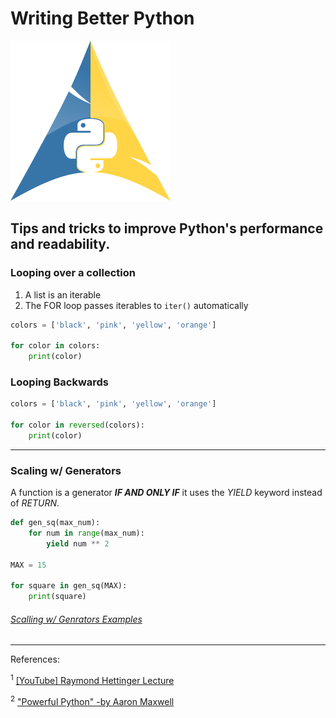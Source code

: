 # Writing Better Python

![image](/img/python.png "ArchPython")

## Tips and tricks to improve Python's performance and readability. 

### Looping over a collection
1. A list is an iterable
2. The FOR loop passes iterables to `iter()` automatically
```python
colors = ['black', 'pink', 'yellow', 'orange']

for color in colors:
    print(color)
```

### Looping Backwards
```python
colors = ['black', 'pink', 'yellow', 'orange']

for color in reversed(colors):
    print(color)
```
---

### Scaling w/ Generators
A function is a generator ***IF AND ONLY IF*** it uses the *YIELD* keyword instead of *RETURN*.
```python
def gen_sq(max_num):
    for num in range(max_num):
        yield num ** 2

MAX = 15

for square in gen_sq(MAX):
    print(square)
```
###### [Scalling w/ Genrators Examples](/example_code/py/Scalling_Generators.md)
---
References:

<sup>1</sup> [[YouTube] Raymond Hettinger Lecture](https://www.youtube.com/watch?v=OSGv2VnC0go&t=3s "Transforming Code into Beautiful, Idiomatic Python")

<sup>2</sup> ["Powerful Python" -by Aaron Maxwell](https://powerfulpython.com/ "The Most Impactful Patterns, Features, and Development Strategies Modern Python Provides")